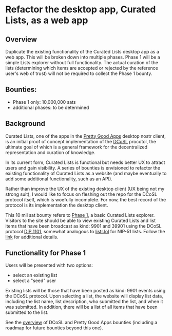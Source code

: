 # Refactor the desktop app, Curated Lists, as a web app

## Overview

Duplicate the existing functionality of the Curated Lists desktop app as a web app. This will be broken down into multiple phases. Phase 1 will be a simple Lists explorer without full functionality. The actual curation of the lists (determining which items are accepted or rejected by the reference user's web of trust) will not be required to collect the Phase 1 bounty.

## Bounties: 
- Phase 1 only: 10,000,000 sats
- additional phases: to be determined

## Background

Curated Lists, one of the apps in the [Pretty Good Apps](https://github.com/wds4/pretty-good) desktop nostr client, is an initial proof of concept implementation of the [DCoSL](https://github.com/wds4/dcosl) procotol, the ultimate goal of which is a general framework for the decentralized representation and curation of knowledge.

In its current form, Curated Lists is functional but needs better UX to attract users and gain visibility. A series of bounties is envisioned to refactor the existing functionality of Curated Lists as a website (and maybe eventually to add some additional functionality, such as an API).

Rather than improve the UX of the existing desktop client (UX being not my strong suit), I would like to focus on fleshing out the repo for the DCoSL protocol itself, which is woefully incomplete. For now, the best record of the protocol is its implementation the desktop client.

This 10 mil sat bounty refers to [Phase 1](https://github.com/wds4/DCoSL/blob/main/bounties/curatedLists/phase1.md), a basic Curated Lists explorer. Visitors to the site should be able to view existing Curated Lists and list items that have been broadcast as kind: 9901 and 39901 using the DCoSL protocol [DIP 1101](https://github.com/wds4/DCoSL/blob/main/dips/networking/nostr/1101.md), somewhat analogous to [listr.lol](listr.lol) for NIP-51 lists. Follow the [link](https://github.com/wds4/DCoSL/blob/main/bounties/curatedLists/phase1.md) for additional details.

## Functionality for Phase 1

Users will be presented with two options:
- select an existing list
- select a "seed" user
  
Existing lists will be those that have been posted as kind: 9901 events using the DCoSL protocol. Upon selecting a list, the website will display list data, including the list name, list description, who submitted the list, and when it was submitted. In addition, there will be a list of all items that have been submitted to the list.


See the [overview](https://github.com/wds4/DCoSL/tree/main/bounties) of DCoSL and Pretty Good Apps bounties (including a roadmap for future bounties beyond this one).
